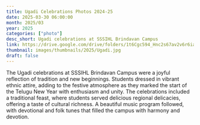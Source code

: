 ```yaml
---
title: Ugadi Celebrations Photos 2024-25
date: 2025-03-30 06:00:00
month: 2025/03
year: 2025
categories: ["photo"]
desc_short: Ugadi celebrations at SSSIHL Brindavan Campus 
link: https://drive.google.com/drive/folders/1t6Cgc594_Hnc2s67av2v6r6ia15kXPzr?usp=drive_link
thumbnail: images/thumbnails/2025/Ugadi.jpg
draft: false
---
```


 The Ugadi celebrations at SSSIHL Brindavan Campus were a joyful reflection of tradition and new beginnings. Students dressed in vibrant ethnic attire, adding to the festive atmosphere as they marked the start of the Telugu New Year with enthusiasm and unity. The celebrations included a traditional feast, where students served delicious regional delicacies, offering a taste of cultural richness. A beautiful music program followed, with devotional and folk tunes that filled the campus with harmony and devotion.